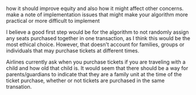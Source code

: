 how it should improve equity and also how it might affect other concerns.
make a note of implementation issues that might make your algorithm more practical or more difficult to implement

I believe a good first step would be for the algorithm to not randomly assign any seats purchased together in one transaction, as I think this would be the most ethical choice.
However, that doesn't account for families, groups or individuals that may purchase tickets at different times.

Airlines currently ask when you purchase tickets if you are traveling with a child and how old that child is. It would seem that there should be a way for parents/guardians to indicate that they are a family unit at the time of the ticket purchase, whether or not tickets are purchased in the same transation.

